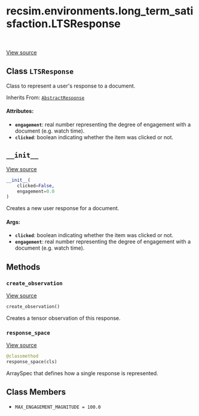 <div itemscope itemtype="http://developers.google.com/ReferenceObject">
<meta itemprop="name" content="recsim.environments.long_term_satisfaction.LTSResponse" />
<meta itemprop="path" content="Stable" />
<meta itemprop="property" content="__init__"/>
<meta itemprop="property" content="create_observation"/>
<meta itemprop="property" content="response_space"/>
<meta itemprop="property" content="MAX_ENGAGEMENT_MAGNITUDE"/>
</div>

# recsim.environments.long_term_satisfaction.LTSResponse

<table class="tfo-notebook-buttons tfo-api" align="left">
</table>

<a target="_blank" href="https://github.com/google-research/recsim/tree/master/recsim/environments/long_term_satisfaction.py">View
source</a>

## Class `LTSResponse`

Class to represent a user's response to a document.

Inherits From: [`AbstractResponse`](../../../recsim/user/AbstractResponse.md)

<!-- Placeholder for "Used in" -->

#### Attributes:

*   <b>`engagement`</b>: real number representing the degree of engagement with
    a document (e.g. watch time).
*   <b>`clicked`</b>: boolean indicating whether the item was clicked or not.

<h2 id="__init__"><code>__init__</code></h2>

<a target="_blank" href="https://github.com/google-research/recsim/tree/master/recsim/environments/long_term_satisfaction.py">View
source</a>

```python
__init__(
    clicked=False,
    engagement=0.0
)
```

Creates a new user response for a document.

#### Args:

*   <b>`clicked`</b>: boolean indicating whether the item was clicked or not.
*   <b>`engagement`</b>: real number representing the degree of engagement with
    a document (e.g. watch time).

## Methods

<h3 id="create_observation"><code>create_observation</code></h3>

<a target="_blank" href="https://github.com/google-research/recsim/tree/master/recsim/environments/long_term_satisfaction.py">View
source</a>

```python
create_observation()
```

Creates a tensor observation of this response.

<h3 id="response_space"><code>response_space</code></h3>

<a target="_blank" href="https://github.com/google-research/recsim/tree/master/recsim/environments/long_term_satisfaction.py">View
source</a>

```python
@classmethod
response_space(cls)
```

ArraySpec that defines how a single response is represented.

## Class Members

*   `MAX_ENGAGEMENT_MAGNITUDE = 100.0` <a id="MAX_ENGAGEMENT_MAGNITUDE"></a>
